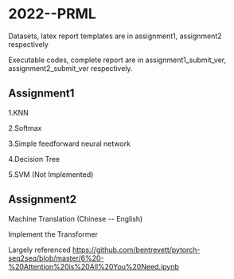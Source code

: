 # 2022--PRML

Datasets, latex report templates are in assignment1, assignment2 respectively

Executable codes, complete report are in assignment1_submit_ver, assignment2_submit_ver respectively.
## Assignment1
1.KNN

2.Softmax

3.Simple feedforward neural network

4.Decision Tree

5.SVM (Not Implemented)

## Assignment2
Machine Translation (Chinese -- English)

Implement the Transformer

Largely referenced https://github.com/bentrevett/pytorch-seq2seq/blob/master/6%20-%20Attention%20is%20All%20You%20Need.ipynb
